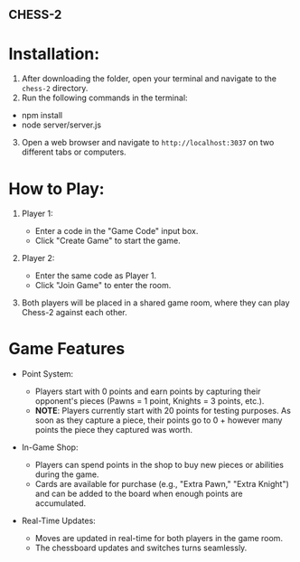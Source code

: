 ## CHESS-2

# Installation:

1. After downloading the folder, open your terminal and navigate to the `chess-2` directory.
2. Run the following commands in the terminal:

- npm install
- node server/server.js

3. Open a web browser and navigate to `http://localhost:3037` on two different tabs or computers.

# How to Play:

1. Player 1:
   - Enter a code in the "Game Code" input box.
   - Click "Create Game" to start the game.

2. Player 2:
   - Enter the same code as Player 1.
   - Click "Join Game" to enter the room.

3. Both players will be placed in a shared game room, where they can play Chess-2 against each other.

# Game Features

- Point System: 
  - Players start with 0 points and earn points by capturing their opponent's pieces (Pawns = 1 point, Knights = 3 points, etc.).
  - **NOTE**: Players currently start with 20 points for testing purposes. As soon as they capture a piece, their points go to 0 + however many points the piece they captured was worth.
  
- In-Game Shop: 
  - Players can spend points in the shop to buy new pieces or abilities during the game.
  - Cards are available for purchase (e.g., "Extra Pawn," "Extra Knight") and can be added to the board when enough points are accumulated.

- Real-Time Updates:
  - Moves are updated in real-time for both players in the game room.
  - The chessboard updates and switches turns seamlessly.
